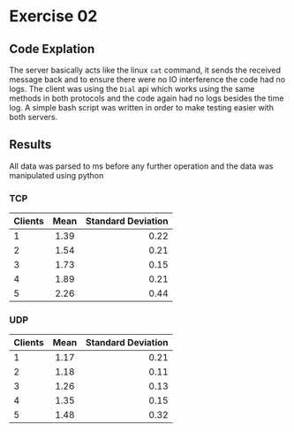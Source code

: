 # Exercise 02

## Code Explation

The server basically acts like the linux `cat` command, it sends the received message back and to ensure there were no IO interference the code had no logs.
The client was using the `Dial` api which works using the same methods in both protocols and the code again had no logs besides the time log.
A simple bash script was written in order to make testing easier with both servers.

## Results

All data was parsed to ms before any further operation and the data was manipulated using python

### TCP

| Clients | Mean | Standard Deviation |
| ------- |:----:| ------------------:|
| 1       | 1.39 | 0.22               |
| 2       | 1.54 | 0.21               |
| 3       | 1.73 | 0.15               |
| 4       | 1.89 | 0.21               |
| 5       | 2.26 | 0.44               |

### UDP

| Clients | Mean | Standard Deviation |
| ------- |:----:| ------------------:|
| 1       | 1.17 | 0.21               |
| 2       | 1.18 | 0.11               |
| 3       | 1.26 | 0.13               |
| 4       | 1.35 | 0.15               |
| 5       | 1.48 | 0.32               |
